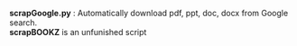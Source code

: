 __scrapGoogle.py__ : Automatically download pdf, ppt, doc, docx from Google search. <br>
__scrapBOOKZ__ is an unfunished script
